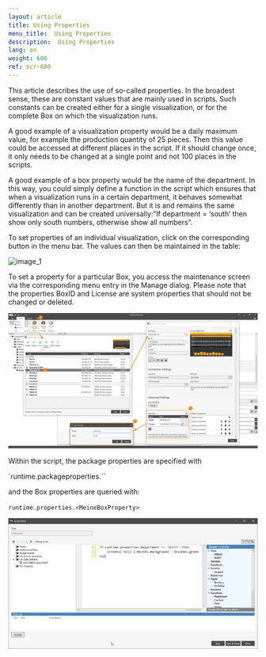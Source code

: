 ```yaml
---
layout: article
title: Using Properties
menu_title:  Using Properties
description:  Using Properties
lang: en
weight: 600
ref: scr-600
---
```

This article describes the use of so-called properties. In the broadest sense, these are constant values that are mainly used in scripts. Such constants can be created either for a single visualization, or for the complete Box on which the visualization runs.

A good example of a visualization property would be a daily maximum value, for example the production quantity of 25 pieces. Then this value could be accessed at different places in the script. If it should change once, it only needs to be changed at a single point and not 100 places in the scripts.

A good example of a box property would be the name of the department. In this way, you could simply define a function in the script which ensures that when a visualization runs in a certain department, it behaves somewhat differently than in another department. But it is and remains the same visualization and can be created universally:”If department = ‘south’ then show only south numbers, otherwise show all numbers”.

To set properties of an individual visualization, click on the corresponding button in the menu bar. The values can then be maintained in the table:

![image_1](/assets/images/scripting/properties/Properties_01.png)

To set a property for a particular Box, you access the maintenance screen via the corresponding menu entry in the Manage dialog. Please note that the properties BoxID and License are system properties that should not be changed or deleted.

![image_1](/assets/images/scripting/properties/Properties_02.png)

Within the script, the package properties are specified with

`runtime.packageproperties.<MeinePackageProperty>``

and the Box properties are queried with:

`runtime.properties.<MeineBoxProperty>`

![image_1](/assets/images/scripting/properties/Properties_03.png)
